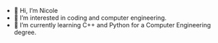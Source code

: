- 👋 Hi, I’m Nicole
- 👀 I’m interested in coding and computer engineering.
- 🌱 I’m currently learning C++ and Python for a Computer Engineering degree.

<!---
ns0960701/ns0960701 is a ✨ special ✨ repository because its `README.md` (this file) appears on your GitHub profile.
You can click the Preview link to take a look at your changes.
--->
